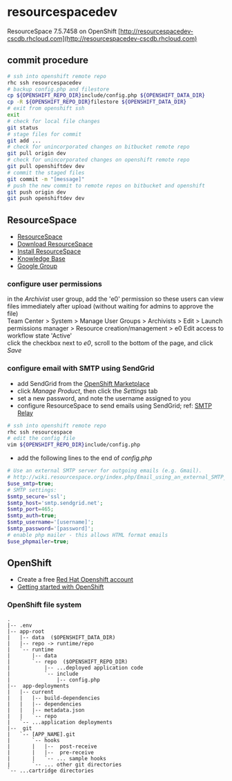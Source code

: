 # resourcespacedev
ResourceSpace 7.5.7458 on OpenShift
[http://resourcespacedev-cscdb.rhcloud.com](http://resourcespacedev-cscdb.rhcloud.com)

## commit procedure
```bash
# ssh into openshift remote repo
rhc ssh resourcespacedev
# backup config.php and filestore
cp ${OPENSHIFT_REPO_DIR}include/config.php ${OPENSHIFT_DATA_DIR}
cp -R ${OPENSHIFT_REPO_DIR}filestore ${OPENSHIFT_DATA_DIR}
# exit from openshift ssh
exit
# check for local file changes
git status
# stage files for commit
git add ...
# check for unincorporated changes on bitbucket remote repo
git pull origin dev
# check for unincorporated changes on openshift remote repo
git pull openshiftdev dev
# commit the staged files
git commit -m "[message]"
# push the new commit to remote repos on bitbucket and openshift
git push origin dev
git push openshiftdev dev
```

## ResourceSpace
* [ResourceSpace](http://www.resourcespace.org)
* [Download ResourceSpace](http://resourcespace.org/get)
* [Install ResourceSpace](http://wiki.resourcespace.org/index.php/Installation)
* [Knowledge Base](http://resourcespace.org/knowledge-base/)
* [Google Group](https://groups.google.com/forum/#!forum/resourcespace)

### configure user permissions
in the _Archivist_ user group, add the 'e0' permission so these users can view files immediately after upload (without waiting for admins to approve the file)  
Team Center > System > Manage User Groups > Archivists > Edit > Launch permissions manager > Resource creation/management > e0  Edit access to workflow state 'Active'  
click the checkbox next to _e0_, scroll to the bottom of the page, and click 
_Save_

### configure email with SMTP using SendGrid
* add SendGrid from the [OpenShift Marketplace](https://marketplace.openshift.com/apps/9628?restoreSearch=true#!overview)  
* click _Manage Product_, then click the _Settings_ tab  
* set a new password, and note the username assigned to you  
* configure ResourceSpace to send emails using SendGrid; ref: [SMTP Relay](https://sendgrid.com/docs/Integrate/index.html#-SMTP-Relay)  
```bash
# ssh into openshift remote repo
rhc ssh resourcespace
# edit the config file
vim ${OPENSHIFT_REPO_DIR}include/config.php
```
* add the following lines to the end of _config.php_  
```php
# Use an external SMTP server for outgoing emails (e.g. Gmail).
# http://wiki.resourcespace.org/index.php/Email_using_an_external_SMTP_server
$use_smtp=true;
# SMTP settings:
$smtp_secure='ssl';
$smtp_host='smtp.sendgrid.net';
$smtp_port=465;
$smtp_auth=true;
$smtp_username='[username]';
$smtp_password='[password]';
# enable php mailer - this allows HTML format emails
$use_phpmailer=true;
```

## OpenShift
* Create a free [Red Hat Openshift account](https://openshift.redhat.com)
* [Getting started with OpenShift](https://openshift.redhat.com/app/getting_started)

### OpenShift file system
```
.
|-- .env
|-- app-root
|   |-- data  ($OPENSHIFT_DATA_DIR)
|   |-- repo -> runtime/repo
|   `-- runtime
|       |-- data
|       `-- repo  ($OPENSHIFT_REPO_DIR)
|           |-- ...deployed application code
|           `-- include
|               |-- config.php
|--  app-deployments
|   |-- current
|   |   |-- build-dependencies
|   |   |-- dependencies
|   |   |-- metadata.json
|   |   `-- repo
|   `-- ...application deployments
|--  git
|   `-- [APP_NAME].git
|       `-- hooks
|       |   |--  post-receive
|       |   |--  pre-receive
|       |   `-- ... sample hooks
|       `-- ... other git directories
`-- ...cartridge directories
```
